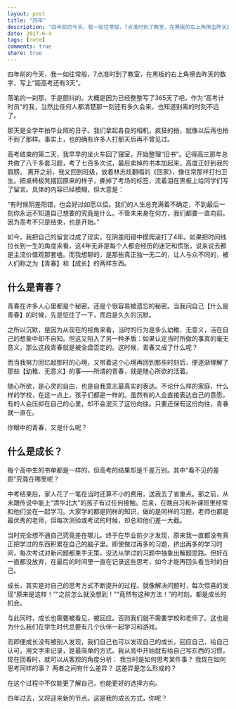 ```yaml
---
layout: post
title: "四年"
description: "四年前的今天，我一如往常般，7点准时到了教室，在黑板的右上角擦去昨天的数字，写上“距高考还有3天”。"
date: 2017-6-4
tags: [note]
comments: true
share: true
---
```


四年前的今天，我一如往常般，7点准时到了教室，在黑板的右上角擦去昨天的数字，写上“距高考还有3天”。

落笔的一刹那，手是颤抖的。大概是因为已经整整写了365天了吧，作为“高考计时员”的我，当然比任何人都清楚那一刻还有多久会来，也知道别离的时刻不远了。

那天是全学年拍毕业照的日子。我们拿起各自的相机，疯狂的拍，就像以后再也拍不到了那样。事实上，也的确有许多人打那天后再不曾见过。

高考结束的第二天，我早早的坐火车回了寝室，开始整理“旧书”。记得高三那年总共做了八千多套习题，考了七百多次试，最后卖掉的书本加起来，高度正好到我的肩膀。
离开之前，我又回到班级，放着林志炫翻唱的《回家》，像往常那样打扫卫生。把桌椅板凳摆回原来的样子，撕掉了考场的标签，流着泪在黑板上给同学们写了留言。具体的内容已经模糊，但大意是：

“有时候阴差阳错，也会好过如愿以偿。我们的人生总充满着不确定，不到最后一刻你永远不知道自己想要的究竟是什么。不管未来身在何方，我们都要一直向前。因为高考不只是结束，也是开始。”

如今，我把自己的留言过成了现实，在阴差阳错中摸爬滚打了4年。如果把时间线拉长到一生的角度来看，这4年无非是每个人都会经历的迷茫和慌张，说来说去都是主流价值观那套嗑。而我想聊的，是那些真正独一无二的，让人与众不同的，被人们称之为【青春】和【成长】的两样东西。


## 什么是青春？
青春在许多人心里都是个秘密。还是个很容易被遗忘的秘密。当我问自己【什么是青春】的时候，先是怔住了一下，而后是久久的沉默。

之所以沉默，是因为从现在的视角来看，当时的行为是多么幼稚、无意义，活在自己的想象中却不自知。但这又陷入了另一种矛盾：如果认定当时所做的事真的毫无意义，那么这段青春就是被全盘否定的。这时候，青春又成了什么呢？

而当我努力回忆起那时的心境，又带着这个心境再回到那些时刻后，便逐渐理解了那些【幼稚、无意义】的事——所谓的青春，就是随心所欲的活着。

随心所欲，是心灵的自由，也是自我意志最真实的表达。不论什么样的家庭、什么样的学校，在这一点上，孩子们都是一样的。虽然有的人会直接表达自己的意愿，有的人会压抑在自己的心里，却不会泯灭了这份向往。只要还保有这份向往，青春就一直在。

你眼中的青春，又是什么呢？


## 什么是成长？
每个高中生的书单都是一样的，但高考的结果却是千差万别。其中“看不见的差距”究竟在哪里呢？

中考结束后，家人花了一笔在当时还算不小的费用，送我去了省重点。那之前，从未跟传说中能上“清华北大”的孩子有过任何接触。后来，在晚自习和补课班里经常和他们坐在一起学习。大家学的都是同样的知识，做的是同样的习题，老师也都是最优秀的老师，但每次测验或考试的时候，却总和他们差一大截。

当时完全想不通自己究竟差在哪儿。终于在毕业前夕才发现，原来我一直都没有真正把学过的东西积累在自己的脑子里。即使做过再多的习题，挤出再多的学习时间，每次考试对新问题都束手无策，没法从学过的习题中抽象出解题思路。但好在一直都没放弃，在最后的时间里一直在记录这些思考，如今才能再回头看当时的自己。

成长，其实是对自己的思考方式不断提升的过程。就像解决问题时，每次惊喜的发现“原来是这样！”“之前怎么就没想到！”“竟然有这种方法！”的时刻，都是成长的机会。

与此同时，成长也需要被看见，被回应。否则我们就不需要学校和老师了。这也是为什么我们在学生时代总要有几个伙伴一起学习和游戏。

而即便成长没有被别人发现，我们自己也可以发现自己的成长，回应自己，给自己认可。用文字来记录，是最简单的方式。我从高中开始就有给自己写东西的习惯，现在回看时，就可以从客观的角度分析：
我当时是如何思考某件事？
我现在如何思考同样的事？
两者之间有什么差异？
这差异是怎么形成的？

在这个过程中不仅能更了解自己，也能更好的选择方向。

四年过去，又将迎来新的节点。这是我的成长方式，你呢？
